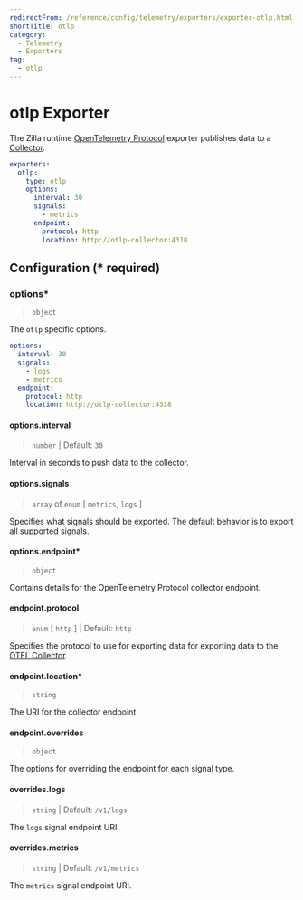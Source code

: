 ```yaml
---
redirectFrom: /reference/config/telemetry/exporters/exporter-otlp.html
shortTitle: otlp
category:
  - Telemetry
  - Exporters
tag:
  - otlp
---
```


# otlp Exporter

The Zilla runtime [OpenTelemetry Protocol](https://github.com/open-telemetry/oteps/blob/main/text/0035-opentelemetry-protocol.md) exporter publishes data to a [Collector](https://opentelemetry.io/docs/collector/).

```yaml {3}
exporters:
  otlp:
    type: otlp
    options:
      interval: 30
      signals:
        - metrics
      endpoint:
        protocol: http
        location: http://otlp-collector:4318
```

## Configuration (\* required)

### options\*

> `object`

The `otlp` specific options.

```yaml
options:
  interval: 30
  signals:
    - logs
    - metrics
  endpoint:
    protocol: http
    location: http://otlp-collector:4318
```

#### options.interval

> `number` | Default: `30`

Interval in seconds to push data to the collector.

#### options.signals

> `array` of `enum` [ `metrics`, `logs` ]

Specifies what signals should be exported. The default behavior is to export all supported signals.

#### options.endpoint\*

> `object`

Contains details for the OpenTelemetry Protocol collector endpoint.

#### endpoint.protocol

> `enum` [ `http` ] | Default: `http`

Specifies the protocol to use for exporting data for exporting data to the [OTEL Collector](https://opentelemetry.io/docs/collector/).

#### endpoint.location\*

> `string`

The URI for the collector endpoint.

#### endpoint.overrides

> `object`

The options for overriding the endpoint for each signal type.

#### overrides.logs

> `string` | Default: `/v1/logs`

The `logs` signal endpoint URI.

#### overrides.metrics

> `string` | Default: `/v1/metrics`

The `metrics` signal endpoint URI.
